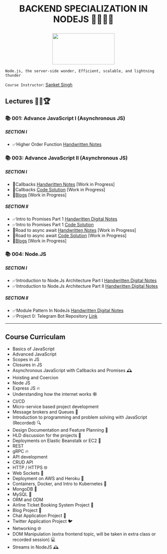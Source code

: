 # **<p align="center">BACKEND SPECIALIZATION IN NODEJS** 👩‍💻🌱✨</p>

<p align="center">
  <img width="200" height="100" src="https://nodejs.org/static/images/logo.svg">
</p>

`Node.js, the server-side wonder,
Efficient, scalable, and lightning thunder`

`Course Instructor`: [Sanket Singh](https://in.linkedin.com/in/singhsanket143)

## **Lectures** 👨‍💻🏆

### **📚 001: Advance JavaScript I (Asynchronous JS)**
##### **SECTION I**
- ✅Higher Order Function  [Handwritten Notes](https://drive.google.com/file/d/1sWheR1BEKig8dk4983dv-N73Pww9hPSL/view?usp=sharing) 
### **📚 003: Advance JavaScript II (Asynchronous JS)**
##### **SECTION I**
- 🚧Callbacks [Handwritten Notes]() [Work in Progress]
- 🚧Callbacks [Code Solution]() [Work in Progress]
- 🚧[Blogs]() [Work in Progress]
##### **SECTION II**
- ✅Intro to Promises Part 1 [Handwritten Digital Notes](./NotesFolder/Introduction%20to%20Promises%20Part%201.pdf) 
- ✅Intro to Promises Part 1 [Code Solution](https://github.com/mohinimahato/NodeJs-From-Scratch/tree/master/Promises/Promise_1_createPromise)
- 🚧Road to async await [Handwritten Notes]() [Work in Progress]
- 🚧Road to async await [Code Solution]() [Work in Progress]
- 🚧[Blogs]() [Work in Progress]
### **📚 004: Node.JS**
##### **SECTION I**
- ✅Introduction to Node.Js Architecture Part I [Handwritten Digital Notes](./NotesFolder/Intro%20to%20Node%20Architecture%20Part%201.pdf) 
- ✅Introduction to Node.Js Architecture Part II [Handwritten Digital Notes](./NotesFolder/Intro%20to%20Node%20Architecture%20Part%202.pdf) 
##### **SECTION II**
- ✅Module Pattern In NodeJs [Handwritten Digital Notes](./NotesFolder/Module%20Pattern%20In%20Node%20Js.pdf) 
- ✅Project 0: Telegram Bot Repository [Link](https://github.com/mohinimahato/Demo_telegram_bot) 

----

## **Course Curriculam**

* Basics of JavaScript
* Advanced JavaScript
* Scopes in JS
* Closures in JS
* Asynchronous JavaScript with Callbacks and Promises 🕰️
* Hoisting and Coercion
* Node JS
* Express JS 🔥
* Understanding how the internet works 🕸️
* CI/CD
* Micro-service based project development
* Message brokers and Queues 💬
* Introduction to programming and problem solving with JavaScript (Recorded) 🔍
* Design Documentation and Feature Planning 📝
* HLD discussion for the projects 💬
* Deployments on Elastic Beanstalk or EC2 🚀
* REST
* gRPC 🔥
* API development
* CRUD API
* HTTP / HTTPS 🌐
* Web Sockets 💬
* Deployment on AWS and Heroku 🚀
* Containers, Docker, and Intro to Kubernetes 🐳
* MongoDB 💾
* MySQL 💾
* ORM and ODM
* Airline Ticket Booking System Project 🛫
* Blog Project 📝
* Chat Application Project 💬
* Twitter Application Project 🐦
* Networking 🌐
* DOM Manipulation (extra frontend topic, will be taken in extra class or recorded session) 💻
* Streams in NodeJS 🕰️
